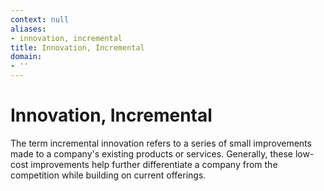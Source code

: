 ```yaml
---
context: null
aliases:
- innovation, incremental
title: Innovation, Incremental
domain:
- ''
---
```


# Innovation, Incremental

The term incremental innovation refers to a series of small improvements made to a company's existing products or services. Generally, these low-cost improvements help further differentiate a company from the competition while building on current offerings.
